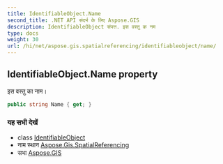 ```yaml
---
title: IdentifiableObject.Name
second_title: .NET API संदर्भ के लिए Aspose.GIS
description: IdentifiableObject संपत्त. इस वस्तु क नम
type: docs
weight: 30
url: /hi/net/aspose.gis.spatialreferencing/identifiableobject/name/
---
```

## IdentifiableObject.Name property

इस वस्तु का नाम।

```csharp
public string Name { get; }
```

### यह सभी देखें

* class [IdentifiableObject](../)
* नाम स्थान [Aspose.Gis.SpatialReferencing](../../identifiableobject/)
* सभा [Aspose.GIS](../../../)


